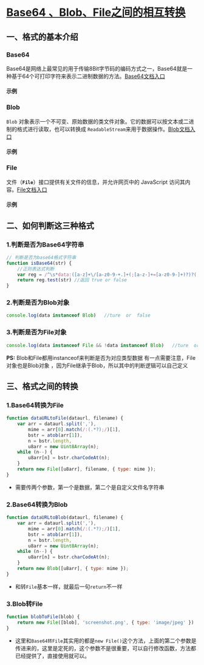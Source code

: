 # [Base64 、Blob、File之间的相互转换](https://juejin.cn/post/7065856653429571615) 

## 一、格式的基本介绍

### Base64

Base64是网络上最常见的用于传输8Bit字节码的编码方式之一，Base64就是一种基于64个可打印字符来表示二进制数据的方法。[Base64文档入口](https://developer.mozilla.org/zh-CN/docs/Glossary/Base64) 

#### 示例



### Blob

`Blob` 对象表示一个不可变、原始数据的类文件对象。它的数据可以按文本或二进制的格式进行读取，也可以转换成 `ReadableStream`来用于数据操作。[Blob文档入口](https://developer.mozilla.org/zh-CN/docs/Web/API/Blob) 

#### 示例



### File

文件（**`File`**）接口提供有关文件的信息，并允许网页中的 JavaScript 访问其内容。[File文档入口](https://developer.mozilla.org/zh-CN/docs/Web/API/File) 

#### 示例



## 二、如何判断这三种格式

### 1.判断是否为Base64字符串

```js
// 判断是否为base64格式字符串
function isBase64(str) {
    //正则表达式判断
    var reg = /^\s*data:([a-z]+\/[a-z0-9-+.]+(;[a-z-]+=[a-z0-9-]+)?)?(;base64)?,([a-z0-9!$&',()*+;=\-._~:@\/?%\s]*?)\s*$/i;
    return reg.test(str) //返回 true or false
}
```

### 2.判断是否为Blob对象

```js
console.log(data instanceof Blob)   //ture  or  false
```

### 3.判断是否为File对象

```js
console.log(data instanceof File && !data instanceof Blob)   //ture  or  false
```

**PS:**
Blob和File都用instanceof来判断是否为对应类型数据
有一点需要注意，File对象也是Blob对象 ，因为File继承于Blob，所以其中的判断逻辑可以自己定义

## 三、格式之间的转换

### 1.Base64转换为File

```js
function dataURLtoFile(dataurl, filename) {
    var arr = dataurl.split(','),
        mime = arr[0].match(/:(.*?);/)[1],
        bstr = atob(arr[1]),
        n = bstr.length,
        u8arr = new Uint8Array(n);
    while (n--) {
        u8arr[n] = bstr.charCodeAt(n);
    }
    return new File([u8arr], filename, { type: mime });
}
```

- 需要传两个参数，第一个是数据，第二个是自定义文件名字符串

### 2.Base64转换为Blob

```js
function dataURLtoBlob(dataurl, filename) {
    var arr = dataurl.split(','),
        mime = arr[0].match(/:(.*?);/)[1],
        bstr = atob(arr[1]),
        n = bstr.length,
        u8arr = new Uint8Array(n);
    while (n--) {
        u8arr[n] = bstr.charCodeAt(n);
    }
    return new Blob([u8arr], { type: mime });
}
```

- 和转`File`基本一样，就最后一句`return`不一样

### 3.Blob转File

```js
function blobToFile(blob) {
    return new File([blob], 'screenshot.png', { type: 'image/jpeg' })
}
```

- 这里和`Base64转File`其实用的都是`new File()`这个方法，上面的第二个参数是传进来的，这里是定死的，这个参数不是很重要，可以自行修改函数，方法都已经提供了，直接使用就可以。
